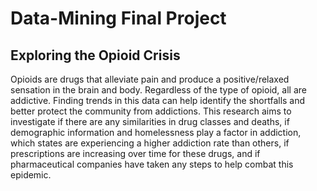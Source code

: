 # Data-Mining Final Project
## Exploring the Opioid Crisis

Opioids are drugs that alleviate pain and produce a positive/relaxed sensation in the brain and body. Regardless of the type of opioid, all are addictive. Finding trends in this data can help identify the shortfalls and better protect the community from addictions. This research aims to investigate if there are any similarities in drug classes and deaths, if demographic information and homelessness play a factor in addiction, which states are experiencing a higher addiction rate than others, if prescriptions are increasing over time for these drugs, and if pharmaceutical companies have taken any steps to help combat this epidemic. 
